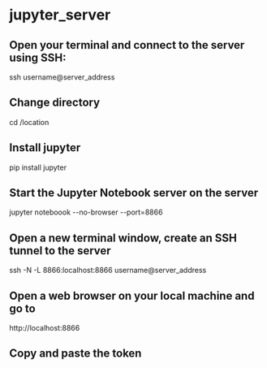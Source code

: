 # jupyter_server
## Open your terminal and connect to the server using SSH:
ssh username@server_address
## Change directory
cd /location
## Install jupyter
pip install jupyter
## Start the Jupyter Notebook server on the server
jupyter noteboook --no-browser --port=8866
## Open a new terminal window, create an SSH tunnel to the server
ssh -N -L 8866:localhost:8866 username@server_address
## Open a web browser on your local machine and go to
http://localhost:8866
## Copy and paste the token
